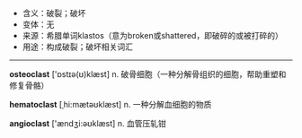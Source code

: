 - <span class="definition">含义：破裂；破坏</span>
- <span class="definition">变体：无</span>
- <span class="definition">来源：希腊单词klastos（意为broken或shattered，即破碎的或被打碎的）</span>
- <span class="definition">用途：构成破裂；破坏相关词汇</span>

---

<span class="vocabulary">**osteoclast**</span> ['ɒstɪə(ʊ)klæst] n. 破骨细胞（一种分解骨组织的细胞，帮助重塑和修复骨骼）

<span class="vocabulary">**hematoclast**</span> [ˌhi:mætəʊklæst] n. 一种分解血细胞的物质

<span class="vocabulary">**angioclast**</span> ['ændʒi:əʊklæst] n. 血管压轧钳
